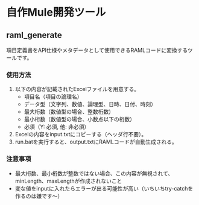 # 自作Mule開発ツール

## raml_generate
項目定義書をAPI仕様やメタデータとして使用できるRAMLコードに変換するツールです。

### 使用方法
1. 以下の内容が記載されたExcelファイルを用意する。
   - 項目名（項目の論理名）
   - データ型（文字列、数値、論理型、日時、日付、時刻）
   - 最大桁数（数値型の場合、整数桁数）
   - 最小桁数（数値型の場合、小数点以下の桁数）
   - 必須（Y: 必須, 他: 非必須）
2. Excelの内容をinput.txtにコピーする（ヘッダ行不要）。
3. run.batを実行すると、output.txtにRAMLコードが自動生成される。

### 注意事項
- 最大桁数、最小桁数が整数ではない場合、この内容が無視されて、minLength、maxLengthが作成されないこと
- 変な値をinputに入れたらエラーが出る可能性が高い（いちいちtry-catchを作るのは嫌です～）